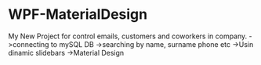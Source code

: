 # WPF-MaterialDesign

My New Project for control emails, customers and coworkers in company.
->connecting to mySQL DB
->searching by name, surname phone etc
->Usin dinamic slidebars
->Material Design

